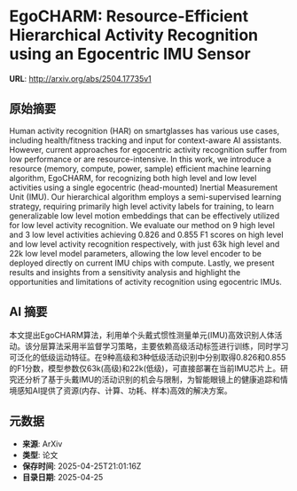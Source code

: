 # EgoCHARM: Resource-Efficient Hierarchical Activity Recognition using an Egocentric IMU Sensor

**URL**: http://arxiv.org/abs/2504.17735v1

## 原始摘要

Human activity recognition (HAR) on smartglasses has various use cases,
including health/fitness tracking and input for context-aware AI assistants.
However, current approaches for egocentric activity recognition suffer from low
performance or are resource-intensive. In this work, we introduce a resource
(memory, compute, power, sample) efficient machine learning algorithm,
EgoCHARM, for recognizing both high level and low level activities using a
single egocentric (head-mounted) Inertial Measurement Unit (IMU). Our
hierarchical algorithm employs a semi-supervised learning strategy, requiring
primarily high level activity labels for training, to learn generalizable low
level motion embeddings that can be effectively utilized for low level activity
recognition. We evaluate our method on 9 high level and 3 low level activities
achieving 0.826 and 0.855 F1 scores on high level and low level activity
recognition respectively, with just 63k high level and 22k low level model
parameters, allowing the low level encoder to be deployed directly on current
IMU chips with compute. Lastly, we present results and insights from a
sensitivity analysis and highlight the opportunities and limitations of
activity recognition using egocentric IMUs.


## AI 摘要

本文提出EgoCHARM算法，利用单个头戴式惯性测量单元(IMU)高效识别人体活动。该分层算法采用半监督学习策略，主要依赖高级活动标签进行训练，同时学习可泛化的低级运动特征。在9种高级和3种低级活动识别中分别取得0.826和0.855的F1分数，模型参数仅63k(高级)和22k(低级)，可直接部署在当前IMU芯片上。研究还分析了基于头戴IMU的活动识别的机会与限制，为智能眼镜上的健康追踪和情境感知AI提供了资源(内存、计算、功耗、样本)高效的解决方案。

## 元数据

- **来源**: ArXiv
- **类型**: 论文
- **保存时间**: 2025-04-25T21:01:16Z
- **目录日期**: 2025-04-25
